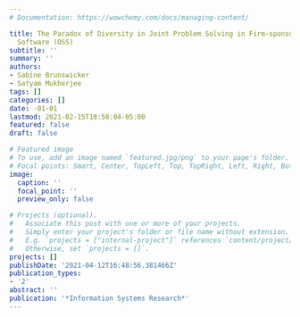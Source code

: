 ```yaml
---
# Documentation: https://wowchemy.com/docs/managing-content/

title: The Paradox of Diversity in Joint Problem Solving in Firm-sponsored Open Source
  Software (OSS)
subtitle: ''
summary: ''
authors:
- Sabine Brunswicker
- Satyam Mukherjee
tags: []
categories: []
date: -01-01
lastmod: 2021-02-15T18:58:04-05:00
featured: false
draft: false

# Featured image
# To use, add an image named `featured.jpg/png` to your page's folder.
# Focal points: Smart, Center, TopLeft, Top, TopRight, Left, Right, BottomLeft, Bottom, BottomRight.
image:
  caption: ''
  focal_point: ''
  preview_only: false

# Projects (optional).
#   Associate this post with one or more of your projects.
#   Simply enter your project's folder or file name without extension.
#   E.g. `projects = ["internal-project"]` references `content/project/deep-learning/index.md`.
#   Otherwise, set `projects = []`.
projects: []
publishDate: '2021-04-12T16:48:56.381466Z'
publication_types:
- '2'
abstract: ''
publication: '*Information Systems Research*'
---
```

